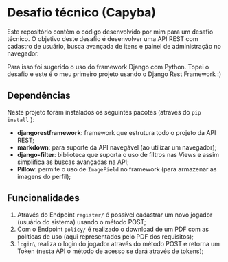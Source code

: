 # Desafio técnico (Capyba)

Este repositório contém o código desenvolvido por mim para um desafio técnico.
O objetivo deste desafio é desenvolver uma API REST com cadastro de usuário, busca avançada de itens e painel de administração no navegador.

Para isso foi sugerido o uso do framework Django com Python. Topei o desafio e este é o meu primeiro projeto usando o Django Rest Framework :)

## Dependências

Neste projeto foram instalados os seguintes pacotes (através do `pip install` ):
- **djangorestframework**: framework que estrutura todo o projeto da API REST;
- **markdown**: para suporte da API navegável (ao utilizar um navegador);
- **django-filter**: biblioteca que suporta o uso de filtros nas Views e assim simplifica as buscas avançadas na API;
- **Pillow**: permite o uso de `ImageField` no framework (para armazenar as imagens do perfil);

## Funcionalidades

1. Através do Endpoint `register/` é possível cadastrar um novo jogador (usuário do sistema) usando o método POST;
2. Com o Endpoint `policy/` é realizado o download de um PDF com as políticas de uso (aqui representados pelo PDF dos requisitos);
3. `login\` realiza o login do jogador através do método POST e retorna um Token (nesta API o método de acesso se dará através de tokens);
